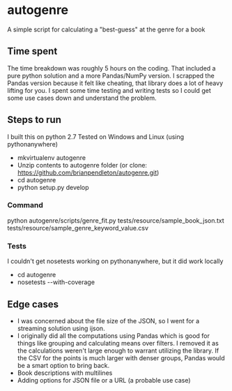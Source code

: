 # autogenre

A simple script for calculating a "best-guess" at the genre for a book

## Time spent

The time breakdown was roughly 5 hours on the coding.  That included a pure python
solution and a more Pandas/NumPy version.  I scrapped the Pandas version because it
felt like cheating, that library does a lot of heavy lifting for you.  I spent some 
time testing and writing tests so I could get some use cases down and understand the problem.

## Steps to run

I built this on python 2.7
Tested on Windows and Linux (using pythonanywhere)

- mkvirtualenv autogenre
- Unzip contents to autogenre folder (or clone: https://github.com/brianpendleton/autogenre.git)
- cd autogenre
- python setup.py develop

### Command
python autogenre/scripts/genre_fit.py tests/resource/sample_book_json.txt tests/resource/sample_genre_keyword_value.csv

### Tests
I couldn't get nosetests working on pythonanywhere, but it did work locally

- cd autogenre
- nosetests --with-coverage


## Edge cases
- I was concerned about the file size of the JSON, so I went for a streaming 
solution using ijson.
- I originally did all the computations using Pandas which is good for things
like grouping and calculating means over filters. I removed it as the calculations 
weren't large enough to warrant utilizing the library. If the CSV for the points
is much larger with denser groups, Pandas would be a smart option to bring back.
- Book descriptions with multilines
- Adding options for JSON file or a URL (a probable use case)
